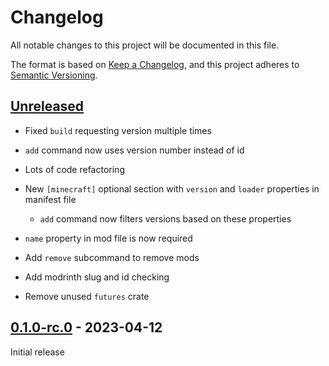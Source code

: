 # Changelog

All notable changes to this project will be documented in this file.

The format is based on [Keep a Changelog](https://keepachangelog.com/en/1.0.0/),
and this project adheres to [Semantic Versioning](https://semver.org/spec/v2.0.0.html).

## [Unreleased]

- Fixed `build` requesting version multiple times
- `add` command now uses version number instead of id
- Lots of code refactoring
- New `[minecraft]` optional section with `version` and `loader` properties in manifest file

  - `add` command now filters versions based on these properties

- `name` property in mod file is now required
- Add `remove` subcommand to remove mods
- Add modrinth slug and id checking
- Remove unused `futures` crate

## [0.1.0-rc.0] - 2023-04-12

Initial release

[Unreleased]: https://github.com/panda885/niter/compare/v0.1.0-rc.0...HEAD
[0.1.0-rc.0]: https://github.com/panda885/niter/releases/tag/v0.1.0-rc.0